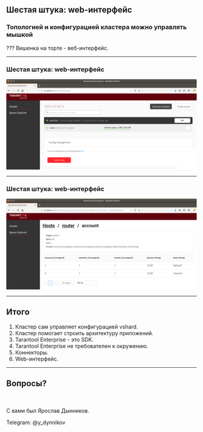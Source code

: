 <!-- ############################################################ -->
## Шестая штука: web-интерфейс
### Топологией и конфигурацией кластера можно управлять мышкой

???
Вишенка на торте - веб-интерфейс.

<!-- ############################# -->
---
### Шестая штука: web-интерфейс
![:scale 100%](webui-cluster.png)

<!-- ############################################################ -->
---
### Шестая штука: web-интерфейс
![:scale 100%](webui-explorer.png)

<!-- ############################################################ -->
---

## Итого

1. Кластер сам управляет конфигурацией vshard.
1. Кластер помогает строить архитектуру приложений.
1. Tarantool Enterprise - это SDK.
1. Tarantool Enterprise не требователен к окружению.
1. Коннекторы.
1. Web-интерфейс.

---
## Вопросы?

<br/>
<br/>
С вами был Ярослав Дынников.


Telegram: @y_dynnikov<br/>

